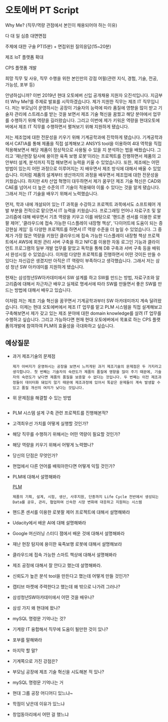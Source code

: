 # 오토에버 PT Script

Why Me? (직무/역량 관점에서 본인이 채용되어야 하는 이유)

다 대 일 심층 대면면접

주제에 대한 구술 PT(5분) + 면접위원 질의응답(15~20분)

제조 IoT 플랫폼 확대

CPS 플랫폼 개발

희망 직무 및 사유, 직무 수행을 위한 본인만의 강점 어필(관련 지식, 경험, 기술, 전공, 가능성, 포부 등)

안녕하십니까? 이번 2019년 현대 오토에버 신입 공개채용 지원자 오진석입니다. 지금부터 Why Me?를 주제로 발표를 시작하겠습니다.
제가 지원한 직무는 제조 IT 직무입니다. 저는 부모님이 운영하시는 공장이 기술자의 능력에 따라 품질에 영향을 많이 받고 기술자 관리에 스트레스를 받는 것을 보면서 제조 기술 혁신을 꿈꿨고 해당 분야에서 업무를 수행하기 위해 역량을 길러왔습니다. 그리고 이번에 제가 키워온 역량을 현대오토에버에서 제조 IT 직무를 수행하면서 펼쳐보기 위해 지원하게 됐습니다.

저는 제조업에 대한 전문성을 키우기 위해 기계공학과에 진학하게 됐습니다. 기계공학과에서 CATIA를 통해 제품을 직접 설계해보고 ANSYS tool을 이용하여 4대 역학을 직접 적용해보면서 해당 제품이 정상적으로 사용될 수 있을 지 분석하는 법을 배웠습니다. 그리고 '재난현장 탐사에 용이한 육족 보행 로봇'이라는 프로젝트를 진행하면서 제품의 고안부터 설계, 분석까지 직접 해보면서 능력을 키울 수 있었습니다. 또한, 제조에는 어떤 방법이 있는지 어떤 과정으로 이루어지는 지 배우면서 제조 방식에 대해서 배울 수 있었습니다. 이처럼 제품의 설계부터 생산까지의 과정을 배우면서 제조업에 대한 전문성을 키웠습니다. 하지만 4차 산업 혁명이 대두하면서 제가 꿈꾸던 제조 기술 혁신은 CAD와 CAE를 넘어서 더 높은 수준의 IT 기술이 적용돼야 이룰 수 있다는 것을 알게 됐습니다. 그래서 저는 IT 기술을 배우기 위해서 노력했습니다.

먼저, 학과 내에 개설되어 있는 IT 과목을 수강하고 프로젝트 과목에서도 소프트웨어 개발 부분을 전적으로 맡으면서 IT 능력을 키웠습니다. 프로그래밍 언어나 자료구조 및 알고리즘에 대해 배우면서 기초 역량을 키우고 이를 바탕으로 '핸드폰 센서를 이용한 로봇팔 제어', '클라우드에 접속 가능한 디스플레이 내장형 책상', '다이어트에 도움이 되는 증강현실 게임' 등 다양한 프로젝트를 하면서 IT 역량 수준을 더 높일 수 있었습니다. 그 중 제가 가장 많은 역량을 키웠던 클라우드에 접속 가능한 디스플레이 내장형 책상 프로젝트에서 AWS에 회원 관리 서버 구축을 하고 NFC를 이용한 자동 로그인 기능과 클라이언트 프로그램의 일부 개발 업무를 맡았고 독학을 통해 DB 구축과 서버 구축 등을 배워서 완성시킬 수 있었습니다. 이처럼 다양한 프로젝트를 진행하면서 어떤 것이든 만들 수 있다는 자신감은 생겼지만 아직은 IT 역량이 부족하다고 생각했습니다. 그래서 저는 삼성 청년 SW 아카데미를 지원하게 됐습니다.

현재는 삼성청년SW아카데미에서 SW 설계를 하고 SW를 만드는 방법, 자료구조와 알고리즘에 대해서 차근차근 배우고 실제로 명세서에 따라 SW를 만들면서 좋은 SW를 만드는 방법에 대해서 배우고 있습니다.

이처럼 저는 제조 기술 혁신을 꿈꾸면서 기계공학과부터 SW 아카데미까지 계속 달려왔습니다. 이제는 현대 오토에버에서 제조 IT 업무를 맡고 PLM 시스템을 직접 설계해보고 구축해보면서 제가 갖고 있는 제조 분야에 대한 domain knowledge를 살려 IT 업무를 수행하고 싶습니다. 그리고 가능하다면 현재 현대 오토에버에서 목표로 하는 CPS 플랫폼의개발에 참여하여 PLM의 효율성을 극대화하고 싶습니다.



## 예상질문

* 과거 제조기술의 문제점

  ```
  제가 아버지가 운영하시는 공장을 보면서 느끼게된 과거 제조기술의 문제점은 두 가지라고 생각합니다. 첫 번째는 기술자의 숙련도가 제품의 품질에 영향을 많이 주기 때문에, 기술자의 숙련도가 낮다면 제품의 품질을 보증할 수 없다는 것입니다. 두 번째는 이전 제조과정들이 데이터화 돼있지 않기 때문에 제조과정에 있어서 똑같은 문제들이 계속 발생할 수 있고 품질 개선의 여지가 낮다는 것입니다.
  ```

* 위 문제점을 해결할 수 있는 방법

  ```
  
  ```

  

* PLM 시스템 설계 구축 관련 프로젝트를 진행해본적?

* 고객최우선 가치를 어떻게 실행할 것인가?

* 해당 직무를 수행하기 위해서는 어떤 역량이 필요할 것인가?

* 해당 역량을 키우기 위해서 어떻게 노력했나?

* 당신의 단점은 무엇인가?

* 현업에서 다른 언어를 배워야한다면 어떻게 익힐 것인가?

* PLM에 대해서 설명해봐라

  [PLM](<https://zorbanoverman.tistory.com/811>)

  ```
  제품의 기획, 설계, 시험, 생산, 사후지원, 단종까지 Life Cycle 전반에서 생성되는 Data를 공유, 관리, 협업하여 신속한 시장 변화에 대응하고 지원하는 시스템
  ```

* 핸드폰 센서를 이용한 로봇팔 제어 프로젝트에 대해서 설명해봐라

* Udacity에서 배운 AI에 대해 설명해봐라

* Google 머신러닝 스터디 잼에서 배운 것에 대해서 설명해봐라

* 재난 현장 탐지에 용이한 육족보행 로봇에 대해서 설명해보라 

* 클라우드에 접속 가능한 스마트 책상에 대해서 설명해봐라

* 제조 공정에 대해서 잘 안다고 했는데 설명해봐라.

* 신뢰도가 높은 분석 tool을 만든다고 했는데 어떻게 만들 것인가?

* 캡티브 마켓에 주력한다고 했는데 왜 밖으로 나가려 그러나?

* 삼성청년SW아카데미에서 어떤 것을 배우나?

* 삼성 가지 왜 현대에 왔나?

* mySQL 명령문 기억나는 것?

* 기계랑 IT 융합해서 직무에 도움이 될만한 것이 있나?

* 포부를 말해봐라

* 마지막 할 말?

* 기계쪽으로 가진 강점은?

* 부모님 공장에 제조 기술 혁신을 시도해본 적 있나?

* mySQL 명령문 기억나는 거

* 현대 그룹 공장 어디어디 있느냐~

* 학점이 낮은데 이유가 있느냐

* 창업동아리에서 어떤 걸 했느냐

